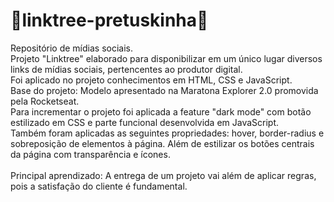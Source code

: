 # 🌵linktree-pretuskinha💛
Repositório de mídias sociais. </br>
  Projeto "Linktree" elaborado para disponibilizar em um único lugar diversos links de mídias sociais, pertencentes ao produtor digital.</br>
  Foi aplicado no projeto conhecimentos em HTML, CSS e JavaScript.</br>
  Base do projeto: Modelo apresentado na Maratona Explorer 2.0 promovida pela Rocketseat.</br>
  Para incrementar o projeto foi aplicada a feature "dark mode" com botão estilizado em CSS e parte funcional desenvolvida em JavaScript.</br>
  Também foram aplicadas as seguintes propriedades: hover, border-radius e sobreposição de elementos à página. 
  Além de estilizar os botões centrais da página com transparência e ícones.</br></br>
  Principal aprendizado: A entrega de um projeto vai além de aplicar regras, pois a satisfação do cliente é fundamental. 

